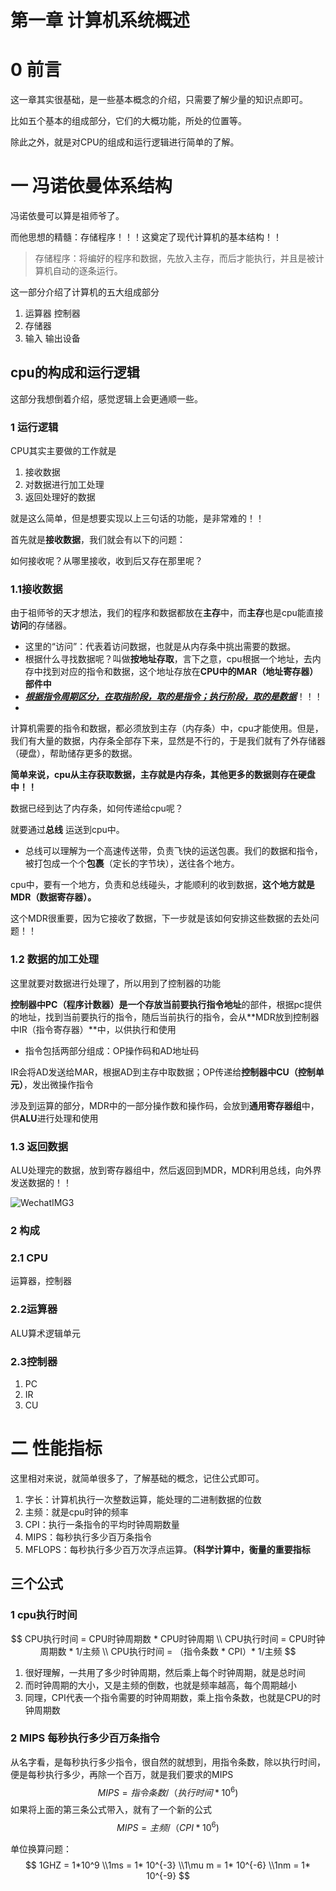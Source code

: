 # 第一章 计算机系统概述

# 0 前言

这一章其实很基础，是一些基本概念的介绍，只需要了解少量的知识点即可。

比如五个基本的组成部分，它们的大概功能，所处的位置等。

除此之外，就是对CPU的组成和运行逻辑进行简单的了解。

# 一 冯诺依曼体系结构

冯诺依曼可以算是祖师爷了。

而他思想的精髓：存储程序！！！这奠定了现代计算机的基本结构！！

>存储程序：将编好的程序和数据，先放入主存，而后才能执行，并且是被计算机自动的逐条运行。

这一部分介绍了计算机的五大组成部分

1. 运算器 控制器
2. 存储器
3. 输入 输出设备

## cpu的构成和运行逻辑

这部分我想倒着介绍，感觉逻辑上会更通顺一些。

### 1 运行逻辑

CPU其实主要做的工作就是

1. 接收数据
2. 对数据进行加工处理
3. 返回处理好的数据

就是这么简单，但是想要实现以上三句话的功能，是非常难的！！

首先就是**接收数据**，我们就会有以下的问题：

如何接收呢？从哪里接收，收到后又存在那里呢？

### 1.1接收数据

由于祖师爷的天才想法，我们的程序和数据都放在**主存**中，而**主存**也是cpu能直接**访问**的存储器。

- 这里的“访问”：代表着访问数据，也就是从内存条中挑出需要的数据。
- 根据什么寻找数据呢？叫做**按地址存取**，言下之意，cpu根据一个地址，去内存中找到对应的指令和数据，这个地址存放在**CPU中的MAR（地址寄存器）部件中**
- **<u>*根据指令周期区分，在取指阶段，取的是指令；执行阶段，取的是数据*</u>**！！！
- 

计算机需要的指令和数据，都必须放到主存（内存条）中，cpu才能使用。但是，我们有大量的数据，内存条全部存下来，显然是不行的，于是我们就有了外存储器（硬盘），帮助储存更多的数据。



**简单来说，cpu从主存获取数据，主存就是内存条，其他更多的数据则存在硬盘中！！**



数据已经到达了内存条，如何传递给cpu呢？

就要通过**总线** 运送到cpu中。

- 总线可以理解为一个高速传送带，负责飞快的运送包裹。我们的数据和指令，被打包成一个个**包裹**（定长的字节块），送往各个地方。

cpu中，要有一个地方，负责和总线碰头，才能顺利的收到数据，**这个地方就是MDR（数据寄存器）。**

这个MDR很重要，因为它接收了数据，下一步就是该如何安排这些数据的去处问题！！

### 1.2 数据的加工处理

这里就要对数据进行处理了，所以用到了控制器的功能

**控制器中PC（程序计数器）**是一个存放当前要**执行指令地址**的部件，根据pc提供的地址，找到当前要执行的指令，随后当前执行的指令，会从**MDR放到控制器中IR（指令寄存器）**中，以供执行和使用

- 指令包括两部分组成：OP操作码和AD地址码

IR会将AD发送给MAR，根据AD到主存中取数据；OP传递给**控制器中CU（控制单元）**，发出微操作指令

涉及到运算的部分，MDR中的一部分操作数和操作码，会放到**通用寄存器组**中，供**ALU**进行处理和使用

### 1.3 返回数据

ALU处理完的数据，放到寄存器组中，然后返回到MDR，MDR利用总线，向外界发送数据的！！

![WechatIMG3](https://picgo-sy.oss-cn-beijing.aliyuncs.com/test/WechatIMG3.jpeg)

### 2 构成

### 2.1 CPU

运算器，控制器

### 2.2运算器 

ALU算术逻辑单元

### 2.3控制器

1. PC
2. IR
3. CU



# 二 性能指标

这里相对来说，就简单很多了，了解基础的概念，记住公式即可。

1. 字长：计算机执行一次整数运算，能处理的二进制数据的位数
2. 主频：就是cpu时钟的频率
3. CPI：执行一条指令的平均时钟周期数量
4. MIPS：每秒执行多少百万条指令
5. MFLOPS：每秒执行多少百万次浮点运算。**（科学计算中，衡量的重要指标**

## 三个公式

### 1 cpu执行时间

$$
CPU执行时间 = CPU时钟周期数 * CPU时钟周期 \\
CPU执行时间 = CPU时钟周期数 * 1/主频 \\
CPU执行时间 = （指令条数 * CPI）* 1/主频
$$

1. 很好理解，一共用了多少时钟周期，然后乘上每个时钟周期，就是总时间
2. 而时钟周期的大小，又是主频的倒数，也就是频率越高，每个周期越小
3. 同理，CPI代表一个指令需要的时钟周期数，乘上指令条数，也就是CPU的时钟周期数

### 2 MIPS 每秒执行多少百万条指令

从名字看，是每秒执行多少指令，很自然的就想到，用指令条数，除以执行时间，便是每秒执行多少，再除一个百万，就是我们要求的MIPS
$$
MIPS = 指令条数  / （执行时间 * 10^6)
$$
如果将上面的第三条公式带入，就有了一个新的公式
$$
MIPS = 主频  / （CPI * 10^6)
$$

单位换算问题：
$$
1GHZ = 1*10^9 \\1ms = 1* 10^{-3} \\1\mu m = 1* 10^{-6} \\1nm = 1* 10^{-9}
$$
​				
​					
​				
​				
​						
​			


​				
​				
​					